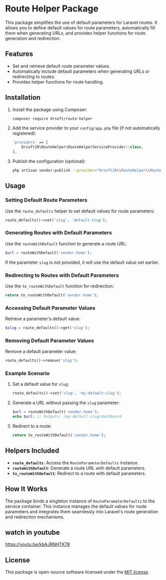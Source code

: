# Route Helper Package

This package simplifies the use of default parameters for Laravel routes. It allows you to define default values for route parameters, automatically fill them when generating URLs, and provides helper functions for route generation and redirection.

## Features

- Set and retrieve default route parameter values.
- Automatically include default parameters when generating URLs or redirecting to routes.
- Provides helper functions for route handling.

## Installation

1. Install the package using Composer:

   ```bash
   composer require drsoft/route-helper
   ```

2. Add the service provider to your `config/app.php` file (if not automatically registered):

   ```php
   'providers' => [
       Drsoft28\RouteHelper\RouteHelperServiceProvider::class,
   ],
   ```

3. Publish the configuration (optional):

   ```bash
   php artisan vendor:publish --provider="Drsoft28\\RouteHelper\\RouteHelperServiceProvider"
   ```

## Usage

### Setting Default Route Parameters

Use the `route_defaults` helper to set default values for route parameters:

```php
route_defaults()->set('slug', 'default-slug');
```

### Generating Routes with Default Parameters

Use the `routeWithDefault` function to generate a route URL:

```php
$url = routeWithDefault('vendor.home');
```
If the parameter `slug` is not provided, it will use the default value set earlier.

### Redirecting to Routes with Default Parameters

Use the `to_routeWithDefault` function for redirection:

```php
return to_routeWithDefault('vendor.home');
```

### Accessing Default Parameter Values

Retrieve a parameter's default value:

```php
$slug = route_defaults()->get('slug');
```

### Removing Default Parameter Values

Remove a default parameter value:

```php
route_defaults()->remove('slug');
```

### Example Scenario

1. Set a default value for `slug`:

   ```php
   route_defaults()->set('slug', 'my-default-slug');
   ```

2. Generate a URL without passing the `slug` parameter:

   ```php
   $url = routeWithDefault('vendor.home');
   echo $url; // Outputs: /my-default-slug/dashboard
   ```

3. Redirect to a route:

   ```php
   return to_routeWithDefault('vendor.home');
   ```

## Helpers Included

- **`route_defaults`**: Access the `RouteParameterDefaults` instance.
- **`routeWithDefault`**: Generate a route URL with default parameters.
- **`to_routeWithDefault`**: Redirect to a route with default parameters.

## How It Works

The package binds a singleton instance of `RouteParameterDefaults` to the service container. This instance manages the default values for route parameters and integrates them seamlessly into Laravel's route generation and redirection mechanisms.

## watch in youtube

https://youtu.be/kbAJRNHTK78

## License

This package is open-source software licensed under the [MIT license](LICENSE).
